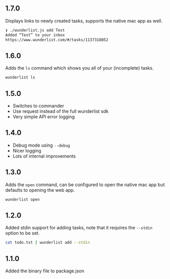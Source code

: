 ## 1.7.0

Displays links to newly created tasks, supports the native mac app as well.

```sh
❯ ./wunderlist.js add Test
Added “Test” to your inbox
https://www.wunderlist.com/#/tasks/1137318052
```

## 1.6.0

Adds the `ls` command which shows you all of your (incomplete) tasks.

```sh
wunderlist ls
```

## 1.5.0

- Switches to commander
- Use request instead of the full wunderlist sdk
- Very simple API error logging

## 1.4.0

- Debug mode using `--debug`
- Nicer logging
- Lots of internal improvements

## 1.3.0

Adds the `open` command, can be configured to open the native mac app but
defaults to opening the web app.

```sh
wunderlist open
```

## 1.2.0

Added stdin support for adding tasks, note that it requires the `--stdin`
option to be set.

```sh
cat todo.txt | wunderlist add --stdin
```

## 1.1.0

Added the binary file to package.json
